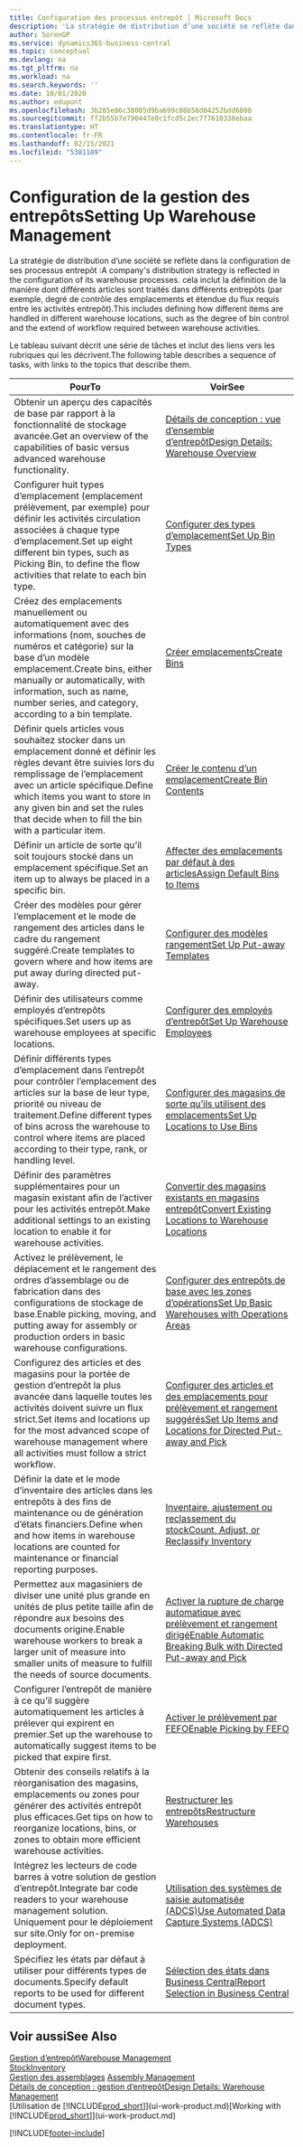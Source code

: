 ```yaml
---
title: Configuration des processus entrepôt | Microsoft Docs
description: 'La stratégie de distribution d’une société se reflète dans la configuration de ses processus entrepôt : cela inclut la définition de la manière dont différents articles sont traités dans différents entrepôts (par exemple, degré de contrôle des emplacements et étendue du flux requis entre les activités entrepôt).'
author: SorenGP
ms.service: dynamics365-business-central
ms.topic: conceptual
ms.devlang: na
ms.tgt_pltfrm: na
ms.workload: na
ms.search.keywords: ''
ms.date: 10/01/2020
ms.author: edupont
ms.openlocfilehash: 3b285e86c38005d9ba699c08b58d84252bdd6808
ms.sourcegitcommit: ff2b55b7e790447e0c1fcd5c2ec7f7610338ebaa
ms.translationtype: HT
ms.contentlocale: fr-FR
ms.lasthandoff: 02/15/2021
ms.locfileid: "5381189"
---
```

# <a name="setting-up-warehouse-management"></a><span data-ttu-id="8843b-104">Configuration de la gestion des entrepôts</span><span class="sxs-lookup"><span data-stu-id="8843b-104">Setting Up Warehouse Management</span></span>
<span data-ttu-id="8843b-105">La stratégie de distribution d’une société se reflète dans la configuration de ses processus entrepôt :</span><span class="sxs-lookup"><span data-stu-id="8843b-105">A company's distribution strategy is reflected in the configuration of its warehouse processes.</span></span> <span data-ttu-id="8843b-106">cela inclut la définition de la manière dont différents articles sont traités dans différents entrepôts (par exemple, degré de contrôle des emplacements et étendue du flux requis entre les activités entrepôt).</span><span class="sxs-lookup"><span data-stu-id="8843b-106">This includes defining how different items are handled in different warehouse locations, such as the degree of bin control and the extend of workflow required between warehouse activities.</span></span>  

 <span data-ttu-id="8843b-107">Le tableau suivant décrit une série de tâches et inclut des liens vers les rubriques qui les décrivent.</span><span class="sxs-lookup"><span data-stu-id="8843b-107">The following table describes a sequence of tasks, with links to the topics that describe them.</span></span>   

|<span data-ttu-id="8843b-108">**Pour**</span><span class="sxs-lookup"><span data-stu-id="8843b-108">**To**</span></span>|<span data-ttu-id="8843b-109">**Voir**</span><span class="sxs-lookup"><span data-stu-id="8843b-109">**See**</span></span>|  
|------------|-------------|  
|<span data-ttu-id="8843b-110">Obtenir un aperçu des capacités de base par rapport à la fonctionnalité de stockage avancée.</span><span class="sxs-lookup"><span data-stu-id="8843b-110">Get an overview of the capabilities of basic versus advanced warehouse functionality.</span></span>|[<span data-ttu-id="8843b-111">Détails de conception : vue d’ensemble d’entrepôt</span><span class="sxs-lookup"><span data-stu-id="8843b-111">Design Details: Warehouse Overview</span></span>](design-details-warehouse-overview.md)|  
|<span data-ttu-id="8843b-112">Configurer huit types d’emplacement (emplacement prélèvement, par exemple) pour définir les activités circulation associées à chaque type d’emplacement.</span><span class="sxs-lookup"><span data-stu-id="8843b-112">Set up eight different bin types, such as Picking Bin, to define the flow activities that relate to each bin type.</span></span>|[<span data-ttu-id="8843b-113">Configurer des types d’emplacement</span><span class="sxs-lookup"><span data-stu-id="8843b-113">Set Up Bin Types</span></span>](warehouse-how-to-set-up-bin-types.md)|  
|<span data-ttu-id="8843b-114">Créez des emplacements manuellement ou automatiquement avec des informations (nom, souches de numéros et catégorie) sur la base d’un modèle emplacement.</span><span class="sxs-lookup"><span data-stu-id="8843b-114">Create bins, either manually or automatically, with information, such as name, number series, and category, according to a bin template.</span></span>|[<span data-ttu-id="8843b-115">Créer emplacements</span><span class="sxs-lookup"><span data-stu-id="8843b-115">Create Bins</span></span>](warehouse-how-to-create-individual-bins.md)|  
|<span data-ttu-id="8843b-116">Définir quels articles vous souhaitez stocker dans un emplacement donné et définir les règles devant être suivies lors du remplissage de l’emplacement avec un article spécifique.</span><span class="sxs-lookup"><span data-stu-id="8843b-116">Define which items you want to store in any given bin and set the rules that decide when to fill the bin with a particular item.</span></span>|[<span data-ttu-id="8843b-117">Créer le contenu d’un emplacement</span><span class="sxs-lookup"><span data-stu-id="8843b-117">Create Bin Contents</span></span>](warehouse-how-to-set-up-bin-contents.md)|  
|<span data-ttu-id="8843b-118">Définir un article de sorte qu’il soit toujours stocké dans un emplacement spécifique.</span><span class="sxs-lookup"><span data-stu-id="8843b-118">Set an item up to always be placed in a specific bin.</span></span>|[<span data-ttu-id="8843b-119">Affecter des emplacements par défaut à des articles</span><span class="sxs-lookup"><span data-stu-id="8843b-119">Assign Default Bins to Items</span></span>](warehouse-how-to-assign-default-bins-to-items.md)|
|<span data-ttu-id="8843b-120">Créer des modèles pour gérer l’emplacement et le mode de rangement des articles dans le cadre du rangement suggéré.</span><span class="sxs-lookup"><span data-stu-id="8843b-120">Create templates to govern where and how items are put away during directed put-away.</span></span>|[<span data-ttu-id="8843b-121">Configurer des modèles rangement</span><span class="sxs-lookup"><span data-stu-id="8843b-121">Set Up Put-away Templates</span></span>](warehouse-how-to-set-up-put-away-templates.md)|
|<span data-ttu-id="8843b-122">Définir des utilisateurs comme employés d’entrepôts spécifiques.</span><span class="sxs-lookup"><span data-stu-id="8843b-122">Set users up as warehouse employees at specific locations.</span></span>|[<span data-ttu-id="8843b-123">Configurer des employés d’entrepôt</span><span class="sxs-lookup"><span data-stu-id="8843b-123">Set Up Warehouse Employees</span></span>](warehouse-how-to-set-up-warehouse-employees.md)|
|<span data-ttu-id="8843b-124">Définir différents types d’emplacement dans l’entrepôt pour contrôler l’emplacement des articles sur la base de leur type, priorité ou niveau de traitement.</span><span class="sxs-lookup"><span data-stu-id="8843b-124">Define different types of bins across the warehouse to control where items are placed according to their type, rank, or handling level.</span></span>|[<span data-ttu-id="8843b-125">Configurer des magasins de sorte qu’ils utilisent des emplacements</span><span class="sxs-lookup"><span data-stu-id="8843b-125">Set Up Locations to Use Bins</span></span>](warehouse-how-to-set-up-locations-to-use-bins.md)|
|<span data-ttu-id="8843b-126">Définir des paramètres supplémentaires pour un magasin existant afin de l’activer pour les activités entrepôt.</span><span class="sxs-lookup"><span data-stu-id="8843b-126">Make additional settings to an existing location to enable it for warehouse activities.</span></span>|[<span data-ttu-id="8843b-127">Convertir des magasins existants en magasins entrepôt</span><span class="sxs-lookup"><span data-stu-id="8843b-127">Convert Existing Locations to Warehouse Locations</span></span>](warehouse-how-to-convert-existing-locations-to-warehouse-locations.md)|
|<span data-ttu-id="8843b-128">Activez le prélèvement, le déplacement et le rangement des ordres d’assemblage ou de fabrication dans des configurations de stockage de base.</span><span class="sxs-lookup"><span data-stu-id="8843b-128">Enable picking, moving, and putting away for assembly or production orders in basic warehouse configurations.</span></span>|[<span data-ttu-id="8843b-129">Configurer des entrepôts de base avec les zones d’opérations</span><span class="sxs-lookup"><span data-stu-id="8843b-129">Set Up Basic Warehouses with Operations Areas</span></span>](warehouse-how-to-set-up-basic-warehouses-with-operations-areas.md)|  
|<span data-ttu-id="8843b-130">Configurez des articles et des magasins pour la portée de gestion d’entrepôt la plus avancée dans laquelle toutes les activités doivent suivre un flux strict.</span><span class="sxs-lookup"><span data-stu-id="8843b-130">Set items and locations up for the most advanced scope of warehouse management where all activities must follow a strict workflow.</span></span>|[<span data-ttu-id="8843b-131">Configurer des articles et des emplacements pour prélèvement et rangement suggérés</span><span class="sxs-lookup"><span data-stu-id="8843b-131">Set Up Items and Locations for Directed Put-away and Pick</span></span>](warehouse-how-to-set-up-items-for-directed-put-away-and-pick.md)|  
|<span data-ttu-id="8843b-132">Définir la date et le mode d’inventaire des articles dans les entrepôts à des fins de maintenance ou de génération d’états financiers.</span><span class="sxs-lookup"><span data-stu-id="8843b-132">Define when and how items in warehouse locations are counted for maintenance or financial reporting purposes.</span></span>|[<span data-ttu-id="8843b-133">Inventaire, ajustement ou reclassement du stock</span><span class="sxs-lookup"><span data-stu-id="8843b-133">Count, Adjust, or Reclassify Inventory</span></span>](inventory-how-count-adjust-reclassify.md)|
|<span data-ttu-id="8843b-134">Permettez aux magasiniers de diviser une unité plus grande en unités de plus petite taille afin de répondre aux besoins des documents origine.</span><span class="sxs-lookup"><span data-stu-id="8843b-134">Enable warehouse workers to break a larger unit of measure into smaller units of measure to fulfill the needs of source documents.</span></span>|[<span data-ttu-id="8843b-135">Activer la rupture de charge automatique avec prélèvement et rangement dirigé</span><span class="sxs-lookup"><span data-stu-id="8843b-135">Enable Automatic Breaking Bulk with Directed Put-away and Pick</span></span>](warehouse-enable-automatic-breaking-bulk-with-directed-put-away-and-pick.md)|  
|<span data-ttu-id="8843b-136">Configurer l’entrepôt de manière à ce qu’il suggère automatiquement les articles à prélever qui expirent en premier.</span><span class="sxs-lookup"><span data-stu-id="8843b-136">Set up the warehouse to automatically suggest items to be picked that expire first.</span></span>|[<span data-ttu-id="8843b-137">Activer le prélèvement par FEFO</span><span class="sxs-lookup"><span data-stu-id="8843b-137">Enable Picking by FEFO</span></span>](warehouse-picking-by-fefo.md)|
|<span data-ttu-id="8843b-138">Obtenir des conseils relatifs à la réorganisation des magasins, emplacements ou zones pour générer des activités entrepôt plus efficaces.</span><span class="sxs-lookup"><span data-stu-id="8843b-138">Get tips on how to reorganize locations, bins, or zones to obtain more efficient warehouse activities.</span></span>|[<span data-ttu-id="8843b-139">Restructurer les entrepôts</span><span class="sxs-lookup"><span data-stu-id="8843b-139">Restructure Warehouses</span></span>](warehouse-how-to-restructure-warehouses.md)|
|<span data-ttu-id="8843b-140">Intégrez les lecteurs de code barres à votre solution de gestion d’entrepôt.</span><span class="sxs-lookup"><span data-stu-id="8843b-140">Integrate bar code readers to your warehouse management solution.</span></span> <span data-ttu-id="8843b-141">Uniquement pour le déploiement sur site.</span><span class="sxs-lookup"><span data-stu-id="8843b-141">Only for on-premise deployment.</span></span>|[<span data-ttu-id="8843b-142">Utilisation des systèmes de saisie automatisée (ADCS)</span><span class="sxs-lookup"><span data-stu-id="8843b-142">Use Automated Data Capture Systems (ADCS)</span></span>](warehouse-use-automated-data-capture-systems-adcs.md)|
|<span data-ttu-id="8843b-143">Spécifiez les états par défaut à utiliser pour différents types de documents.</span><span class="sxs-lookup"><span data-stu-id="8843b-143">Specify default reports to be used for different document types.</span></span>|[<span data-ttu-id="8843b-144">Sélection des états dans Business Central</span><span class="sxs-lookup"><span data-stu-id="8843b-144">Report Selection in Business Central</span></span>](across-report-selections.md)|

## <a name="see-also"></a><span data-ttu-id="8843b-145">Voir aussi</span><span class="sxs-lookup"><span data-stu-id="8843b-145">See Also</span></span>  
[<span data-ttu-id="8843b-146">Gestion d’entrepôt</span><span class="sxs-lookup"><span data-stu-id="8843b-146">Warehouse Management</span></span>](warehouse-manage-warehouse.md)  
[<span data-ttu-id="8843b-147">Stock</span><span class="sxs-lookup"><span data-stu-id="8843b-147">Inventory</span></span>](inventory-manage-inventory.md)  
<span data-ttu-id="8843b-148">[Gestion des assemblages](assembly-assemble-items.md)  </span><span class="sxs-lookup"><span data-stu-id="8843b-148">[Assembly Management](assembly-assemble-items.md)  </span></span>  
[<span data-ttu-id="8843b-149">Détails de conception : gestion d’entrepôt</span><span class="sxs-lookup"><span data-stu-id="8843b-149">Design Details: Warehouse Management</span></span>](design-details-warehouse-management.md)  
<span data-ttu-id="8843b-150">[Utilisation de [!INCLUDE[prod_short](includes/prod_short.md)]](ui-work-product.md)</span><span class="sxs-lookup"><span data-stu-id="8843b-150">[Working with [!INCLUDE[prod_short](includes/prod_short.md)]](ui-work-product.md)</span></span>


[!INCLUDE[footer-include](includes/footer-banner.md)]